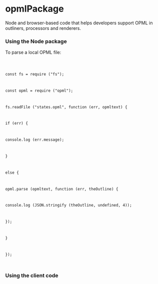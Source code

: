 # opmlPackage

Node and browser-based code that helps developers support OPML in outliners, processors and renderers.

### Using the Node package

To parse a local OPML file:

<code>

const fs = require ("fs");

const opml = require ("opml");

fs.readFile ("states.opml", function (err, opmltext) {

if (err) {

console.log (err.message);

}

else {

opml.parse (opmltext, function (err, theOutline) {

console.log (JSON.stringify (theOutline, undefined, 4));

});

}

});

</code>

### Using the client code



